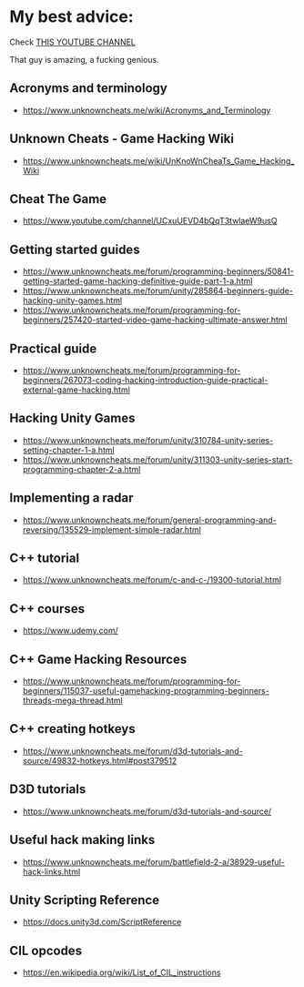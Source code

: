 # My best advice: # 
Check [THIS YOUTUBE CHANNEL](https://www.youtube.com/channel/UCxuUEVD4bQqT3twlaeW9usQ)

That guy is amazing, a fucking genious.

## Acronyms and terminology
- https://www.unknowncheats.me/wiki/Acronyms_and_Terminology

## Unknown Cheats - Game Hacking Wiki
- https://www.unknowncheats.me/wiki/UnKnoWnCheaTs_Game_Hacking_Wiki

## Cheat The Game
- https://www.youtube.com/channel/UCxuUEVD4bQqT3twlaeW9usQ

## Getting started guides
- https://www.unknowncheats.me/forum/programming-beginners/50841-getting-started-game-hacking-definitive-guide-part-1-a.html
- https://www.unknowncheats.me/forum/unity/285864-beginners-guide-hacking-unity-games.html
- https://www.unknowncheats.me/forum/programming-for-beginners/257420-started-video-game-hacking-ultimate-answer.html

## Practical guide
- https://www.unknowncheats.me/forum/programming-for-beginners/267073-coding-hacking-introduction-guide-practical-external-game-hacking.html

## Hacking Unity Games
- https://www.unknowncheats.me/forum/unity/310784-unity-series-setting-chapter-1-a.html
- https://www.unknowncheats.me/forum/unity/311303-unity-series-start-programming-chapter-2-a.html

## Implementing a radar
- https://www.unknowncheats.me/forum/general-programming-and-reversing/135529-implement-simple-radar.html

## C++ tutorial
- https://www.unknowncheats.me/forum/c-and-c-/19300-tutorial.html

## C++ courses
- https://www.udemy.com/

## C++ Game Hacking Resources
- https://www.unknowncheats.me/forum/programming-for-beginners/115037-useful-gamehacking-programming-beginners-threads-mega-thread.html

## C++ creating hotkeys
- https://www.unknowncheats.me/forum/d3d-tutorials-and-source/49832-hotkeys.html#post379512

## D3D tutorials
- https://www.unknowncheats.me/forum/d3d-tutorials-and-source/

## Useful hack making links
- https://www.unknowncheats.me/forum/battlefield-2-a/38929-useful-hack-links.html

## Unity Scripting Reference
- https://docs.unity3d.com/ScriptReference

## CIL opcodes
- https://en.wikipedia.org/wiki/List_of_CIL_instructions

